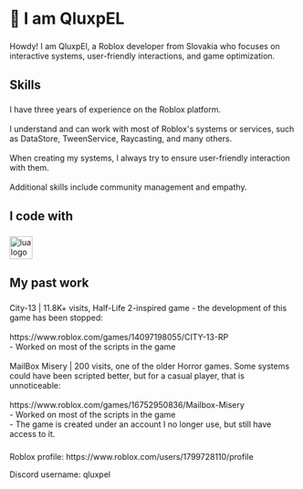 <h1 align="left">👋 I am QluxpEL</h1>

###

<p align="left">Howdy! I am QluxpEl, a Roblox developer from Slovakia who focuses on interactive systems, user-friendly interactions, and game optimization.</p>

###

<h2 align="left">Skills</h2>

###

<p align="left">I have three years of experience on the Roblox platform.<br><br>I understand and can work with most of Roblox's systems or services, such as DataStore, TweenService, Raycasting, and many others.<br><br>When creating my systems, I always try to ensure user-friendly interaction with them.<br><br>Additional skills include community management and empathy.</p>

###

<h2 align="left">I code with</h2>

###

<div align="left">
  <img src="https://cdn.jsdelivr.net/gh/devicons/devicon/icons/lua/lua-original.svg" height="40" alt="lua logo"  />
</div>

###

<h2 align="left">My past work</h2>

###

<p align="left">City-13 | 11.8K+ visits, Half-Life 2-inspired game - the development of this game has been stopped:<br><br>https://www.roblox.com/games/14097198055/CITY-13-RP<br>- Worked on most of the scripts in the game<br><br>MailBox Misery | 200 visits, one of the older Horror games. Some systems could have been scripted better, but for a casual player, that is unnoticeable:<br><br>https://www.roblox.com/games/16752950836/Mailbox-Misery<br>- Worked on most of the scripts in the game<br>- The game is created under an account I no longer use, but still have access to it.</p>

###

<p align="left">Roblox profile: https://www.roblox.com/users/1799728110/profile </p>
<p align="left">Discord username: qluxpel </p>

